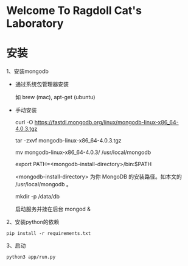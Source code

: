 # Welcome To Ragdoll Cat's Laboratory
# 安装
1、安装mongodb
* 通过系统包管理器安装

    如 brew (mac), apt-get (ubuntu)
* 手动安装

    curl -O https://fastdl.mongodb.org/linux/mongodb-linux-x86_64-4.0.3.tgz
    
    tar -zxvf mongodb-linux-x86_64-4.0.3.tgz
    
    mv mongodb-linux-x86_64-4.0.3/ /usr/local/mongodb
    
    export PATH=\<mongodb-install-directory>/bin:$PATH
    
    \<mongodb-install-directory> 为你 MongoDB 的安装路径。如本文的 /usr/local/mongodb 。
    
    mkdir -p /data/db
    
    启动服务并挂在后台  mongod &
    
2、安装python的依赖

```shell script
pip install -r requirements.txt
```

3、启动
```shell script
python3 app/run.py
```